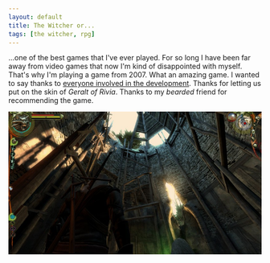 ```yaml
---
layout: default
title: The Witcher or...
tags: [the witcher, rpg]
---
```


...one of the best games that I've ever played. For so long I have been far away from video games that now I'm kind of disappointed with myself. That's why I'm playing a game from 2007. What an amazing game. I wanted to say thanks to [everyone involved in the development](http://en.cdprojektred.com/). Thanks for letting us put on the skin of *Geralt of Rivia*. Thanks to my *bearded* friend for recommending the game. 

![The Tower](/public/img/the-witcher-or/the-witcher-the-tower.jpg)
